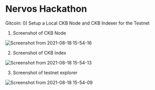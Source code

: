 # Nervos Hackathon
Gitcoin: 0) Setup a Local CKB Node and CKB Indexer for the Testnet
1) Screenshot of CKB Node


![Screenshot from 2021-08-18 15-54-16](https://user-images.githubusercontent.com/89110984/129989636-ca9993ef-ef1f-4e47-9974-4443f16e2687.png)


2) Screenshot of CKB Index 


![Screenshot from 2021-08-18 15-54-13](https://user-images.githubusercontent.com/89110984/129989633-c0c309ff-f800-45bc-a073-906e7daf61b1.png)


3) Screenshot of testnet explorer


![Screenshot from 2021-08-18 15-54-09](https://user-images.githubusercontent.com/89110984/129989632-60b46d83-bc4a-4f0f-938e-cd737dae2226.png)
